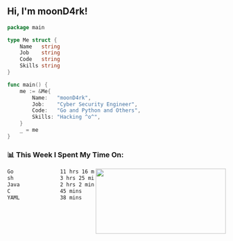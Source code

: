 <h2> Hi, I'm moonD4rk!</h2>

```go
package main

type Me struct {
	Name   string
	Job    string
	Code   string
	Skills string
}

func main() {
	me := &Me{
		Name:   "moonD4rk",
		Job:    "Cyber Security Engineer",
		Code:   "Go and Python and Others",
		Skills: "Hacking ^o^",
	}
	_ = me
}
```

<h3>📊 This Week I Spent My Time On:</h3>
<img align='right' src="https://github-readme-stats.vercel.app/api?username=moond4rk&show_icons=true&theme=radical", width="300" height="150">

<!--START_SECTION:waka-->

```txt
Go               11 hrs 16 mins  ███████████████░░░░░░░░░░   60.18 %
sh               3 hrs 25 mins   ████▓░░░░░░░░░░░░░░░░░░░░   18.29 %
Java             2 hrs 2 mins    ██▓░░░░░░░░░░░░░░░░░░░░░░   10.94 %
C                45 mins         █░░░░░░░░░░░░░░░░░░░░░░░░   04.08 %
YAML             38 mins         █░░░░░░░░░░░░░░░░░░░░░░░░   03.42 %
```

<!--END_SECTION:waka-->

